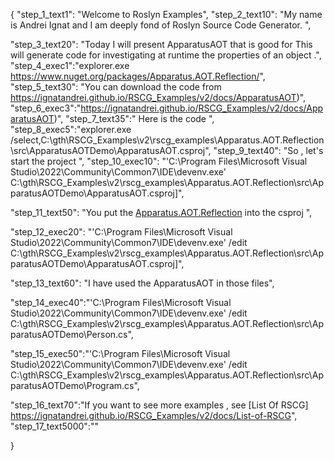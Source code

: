 {
    "step_1_text1": "Welcome to Roslyn Examples",
    "step_2_text10": "My name is Andrei Ignat and I am deeply fond of Roslyn Source Code Generator. ",

"step_3_text20": "Today I will present ApparatusAOT  that is good for This will generate code for investigating at runtime the properties of an object .",
"step_4_exec1":"explorer.exe https://www.nuget.org/packages/Apparatus.AOT.Reflection/",
"step_5_text30": "You can download the code from https://ignatandrei.github.io/RSCG_Examples/v2/docs/ApparatusAOT)",
"step_6_exec3":"https://ignatandrei.github.io/RSCG_Examples/v2/docs/ApparatusAOT)",
"step_7_text35":" Here is the code ",
"step_8_exec5":"explorer.exe /select,C:\\gth\\RSCG_Examples\\v2\\rscg_examples\\Apparatus.AOT.Reflection\\src\\ApparatusAOTDemo\\ApparatusAOT.csproj",
"step_9_text40": "So , let's start the project ",
"step_10_exec10": "'C:\\Program Files\\Microsoft Visual Studio\\2022\\Community\\Common7\\IDE\\devenv.exe' C:\\gth\\RSCG_Examples\\v2\\rscg_examples\\Apparatus.AOT.Reflection\\src\\ApparatusAOTDemo\\ApparatusAOT.csproj]",

"step_11_text50": "You put the  [Apparatus.AOT.Reflection](https://www.nuget.org/packages/Apparatus.AOT.Reflection/) into the csproj ",

"step_12_exec20": "'C:\\Program Files\\Microsoft Visual Studio\\2022\\Community\\Common7\\IDE\\devenv.exe' /edit C:\\gth\\RSCG_Examples\\v2\\rscg_examples\\Apparatus.AOT.Reflection\\src\\ApparatusAOTDemo\\ApparatusAOT.csproj]",

"step_13_text60": "I have used the ApparatusAOT in those files",


"step_14_exec40":"'C:\\Program Files\\Microsoft Visual Studio\\2022\\Community\\Common7\\IDE\\devenv.exe' /edit C:\\gth\\RSCG_Examples\\v2\\rscg_examples\\Apparatus.AOT.Reflection\\src\\ApparatusAOTDemo\\Person.cs",

"step_15_exec50":"'C:\\Program Files\\Microsoft Visual Studio\\2022\\Community\\Common7\\IDE\\devenv.exe' /edit C:\\gth\\RSCG_Examples\\v2\\rscg_examples\\Apparatus.AOT.Reflection\\src\\ApparatusAOTDemo\\Program.cs",

"step_16_text70":"If you want to see more examples , see  [List Of RSCG] https://ignatandrei.github.io/RSCG_Examples/v2/docs/List-of-RSCG",
"step_17_text5000":""

}